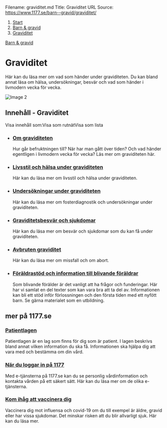Filename: graviditet.md
Title: Graviditet
URL Source: https://www.1177.se/barn--gravid/graviditet/

1.  [Start](https://www.1177.se/)
2.  [Barn & gravid](https://www.1177.se/barn--gravid/)
3.  [Graviditet](https://www.1177.se/barn--gravid/graviditet/)

[Barn & gravid](https://www.1177.se/barn--gravid/)

Graviditet
==========

Här kan du läsa mer om vad som händer under graviditeten. Du kan bland annat läsa om hälsa, undersökningar, besvär och vad som händer i livmodern vecka för vecka.

![Image 2](https://www.1177.se/globalassets/1177/nationell/media/fotografier/barn-och-gravid/graviditet/gravid-och-halsa/gravid_systrar_0.jpg?saved=2021-05-27+02:18)

Innehåll - Graviditet
---------------------

Visa innehåll som:Visa som rutnätVisa som lista

*   ### [Om graviditeten](https://www.1177.se/barn--gravid/graviditet/om-graviditeten/)
    
    Hur går befruktningen till? När har man gått över tiden? Och vad händer egentligen i livmodern vecka för vecka? Läs mer om graviditeten här.
    
*   ### [Livsstil och hälsa under graviditeten](https://www.1177.se/barn--gravid/graviditet/livsstil-och-halsa-under-graviditeten/)
    
    Här kan du läsa mer om livsstil och hälsa under graviditeten.
    
*   ### [Undersökningar under graviditeten](https://www.1177.se/barn--gravid/graviditet/undersokningar-under-graviditeten/)
    
    Här kan du läsa mer om fosterdiagnostik och undersökningar under graviditeten.
    
*   ### [Graviditetsbesvär och sjukdomar](https://www.1177.se/barn--gravid/graviditet/graviditetsbesvar-och-sjukdomar/)
    
    Här kan du läsa mer om besvär och sjukdomar som du kan få under graviditeten.
    
*   ### [Avbruten graviditet](https://www.1177.se/barn--gravid/graviditet/avbruten-graviditet/)
    
    Här kan du läsa mer om missfall och om abort.
    
*   ### [Föräldrastöd och information till blivande föräldrar](https://www.1177.se/barn--gravid/graviditet/foraldrastod-och-information-till-blivande-foraldrar/)
    
    Som blivande förälder är det vanligt att ha frågor och funderingar. Här har vi samlat en del texter som kan vara bra att ta del av. Informationen kan bli ett stöd inför förlossningen och den första tiden med ett nyfött barn. Se gärna materialet som en utbildning.
    

mer på 1177.se
--------------

### [Patientlagen](https://www.1177.se/sa-fungerar-varden/var-med-och-bestam-om-din-vard/patientlagen/)

Patientlagen är en lag som finns för dig som är patient. I lagen beskrivs bland annat vilken information du ska få. Informationen ska hjälpa dig att vara med och bestämma om din vård.

### [När du loggar in på 1177](https://www.1177.se/om-1177/nar-du-loggar-in-pa-1177.se/)

Med e-tjänsterna på 1177.se kan du se personlig vårdinformation och kontakta vården på ett säkert sätt. Här kan du läsa mer om de olika e-tjänsterna.

### [Kom ihåg att vaccinera dig](https://www.1177.se/aktuellt/vaccination-mot-covid-19-och-influensa/)

Vaccinera dig mot influensa och covid-19 om du till exempel är äldre, gravid eller har vissa sjukdomar. Det minskar risken att du blir allvarligt sjuk. Här kan du läsa mer.
